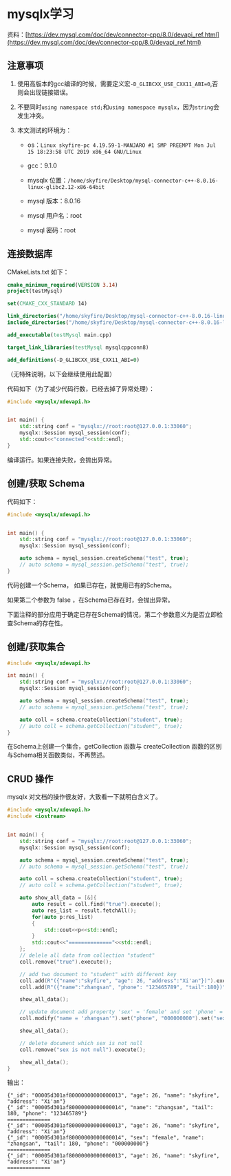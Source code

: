 # mysqlx学习

资料：[https://dev.mysql.com/doc/dev/connector-cpp/8.0/devapi_ref.html](https://dev.mysql.com/doc/dev/connector-cpp/8.0/devapi_ref.html)

## 注意事项

1. 使用高版本的gcc编译的时候，需要定义宏`-D_GLIBCXX_USE_CXX11_ABI=0`,否则会出现链接错误。

2. 不要同时`using namespace std;`和`using namespace mysqlx`，因为`string`会发生冲突。

3. 本文测试的环境为：
   - os：`Linux skyfire-pc 4.19.59-1-MANJARO #1 SMP PREEMPT Mon Jul 15 18:23:58 UTC 2019 x86_64 GNU/Linux`
   - gcc：9.1.0

   - mysqlx 位置：`/home/skyfire/Desktop/mysql-connector-c++-8.0.16-linux-glibc2.12-x86-64bit`

   - mysql 版本：8.0.16 
   - mysql 用户名：root
   - mysql 密码：root

## 连接数据库

CMakeLists.txt 如下：

```cmake
cmake_minimum_required(VERSION 3.14)
project(testMysql)

set(CMAKE_CXX_STANDARD 14)

link_directories("/home/skyfire/Desktop/mysql-connector-c++-8.0.16-linux-glibc2.12-x86-64bit/lib64")
include_directories("/home/skyfire/Desktop/mysql-connector-c++-8.0.16-linux-glibc2.12-x86-64bit/include")

add_executable(testMysql main.cpp)

target_link_libraries(testMysql mysqlcppconn8)

add_definitions(-D_GLIBCXX_USE_CXX11_ABI=0)

```

（无特殊说明，以下会继续使用此配置）

代码如下（为了减少代码行数，已经去掉了异常处理）：

```cpp
#include <mysqlx/xdevapi.h>


int main() {
    std::string conf = "mysqlx://root:root@127.0.0.1:33060";
    mysqlx::Session mysql_session(conf);
    std::cout<<"connected"<<std::endl;
}
```

编译运行。如果连接失败，会抛出异常。

## 创建/获取 Schema

代码如下：

```cpp
#include <mysqlx/xdevapi.h>


int main() {
    std::string conf = "mysqlx://root:root@127.0.0.1:33060";
    mysqlx::Session mysql_session(conf);

    auto schema = mysql_session.createSchema("test", true);
    // auto schema = mysql_session.getSchema("test", true);
}
```

代码创建一个Schema， 如果已存在，就使用已有的Schema。

如果第二个参数为 false ，在Schema已存在时，会抛出异常。

下面注释的部分应用于确定已存在Schema的情况，第二个参数意义为是否立即检查Schema的存在性。

## 创建/获取集合

```cpp
#include <mysqlx/xdevapi.h>

int main() {
    std::string conf = "mysqlx://root:root@127.0.0.1:33060";
    mysqlx::Session mysql_session(conf);

    auto schema = mysql_session.createSchema("test", true);
    // auto schema = mysql_session.getSchema("test", true);

    auto coll = schema.createCollection("student", true);
    // auto coll = schema.getCollection("student", true);
}
```

在Schema上创建一个集合，getCollection 函数与 createCollection 函数的区别与Schema相关函数类似，不再赘述。

## CRUD 操作

mysqlx 对文档的操作很友好，大致看一下就明白含义了。

```cpp
#include <mysqlx/xdevapi.h>
#include <iostream>


int main() {
    std::string conf = "mysqlx://root:root@127.0.0.1:33060";
    mysqlx::Session mysql_session(conf);

    auto schema = mysql_session.createSchema("test", true);
    // auto schema = mysql_session.getSchema("test", true);

    auto coll = schema.createCollection("student", true);
    // auto coll = schema.getCollection("student", true);

    auto show_all_data = [&]{
        auto result = coll.find("true").execute();
        auto res_list = result.fetchAll();
        for(auto p:res_list)
        {
            std::cout<<p<<std::endl;
        }
        std::cout<<"=============="<<std::endl;
    };
    // delele all data from collection "student"
    coll.remove("true").execute();

    // add two document to "student" with different key
    coll.add(R"({"name":"skyfire", "age": 26, "address":"Xi'an"})").execute();
    coll.add(R"({"name":"zhangsan", "phone": "123465789", "tail":180})").execute();

    show_all_data();

    // update document add property 'sex' = 'female' and set 'phone' = '000000000'
    coll.modify("name = 'zhangsan'").set("phone", "000000000").set("sex", "female").execute();

    show_all_data();

    // delete document which sex is not null
    coll.remove("sex is not null").execute();

    show_all_data();
}
```

输出：

```text
{"_id": "00005d301af80000000000000013", "age": 26, "name": "skyfire", "address": "Xi'an"}
{"_id": "00005d301af80000000000000014", "name": "zhangsan", "tail": 180, "phone": "123465789"}
==============
{"_id": "00005d301af80000000000000013", "age": 26, "name": "skyfire", "address": "Xi'an"}
{"_id": "00005d301af80000000000000014", "sex": "female", "name": "zhangsan", "tail": 180, "phone": "000000000"}
==============
{"_id": "00005d301af80000000000000013", "age": 26, "name": "skyfire", "address": "Xi'an"}
==============
```

